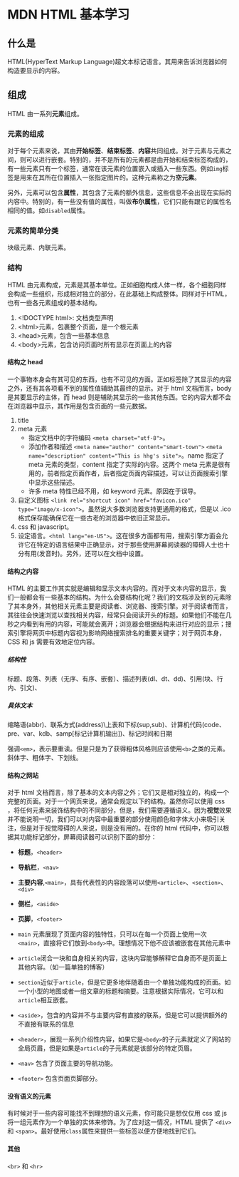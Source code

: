 # MDN HTML 基本学习

## 什么是

HTML(HyperText Markup Language)超文本标记语言。其用来告诉浏览器如何构造要显示的内容。

## 组成

HTML 由一系列**元素**组成。

### 元素的组成

对于每个元素来说，其由**开始标签**、**结束标签**、**内容**共同组成。对于元素与元素之间，则可以进行嵌套。特别的，并不是所有的元素都是由开始和结束标签构成的，有一些元素只有一个标签，通常在该元素的位置嵌入或插入一些东西。例如`img`标签是用来在其所在位置插入一张指定图片的。这种元素称之为**空元素**。

另外，元素可以包含**属性**，其包含了元素的额外信息，这些信息不会出现在实际的内容中。特别的，有一些没有值的属性，叫做**布尔属性**，它们只能有跟它的属性名相同的值。如`disabled`属性。

### 元素的简单分类

块级元素、内联元素。

### 结构

HTML 由元素构成，元素是其基本单位。正如细胞构成人体一样，各个细胞同样会构成一些组织，形成相对独立的部分，在此基础上构成整体。同样对于HTML，也有一些各元素组成的基本结构。

1. &lt;!DOCTYPE html&gt;: 文档类型声明
2. &lt;html&gt;元素，包裹整个页面，是一个根元素
3. &lt;head&gt;元素，包含一些基本信息
4. &lt;body&gt;元素，包含访问页面时所有显示在页面上的内容

#### 结构之 head

一个事物本身会有其可见的东西，也有不可见的方面。正如标签除了其显示的内容之外，还有其各项看不到的属性值辅助其最终的显示。对于 html 文档而言，body 是其要显示的主体，而 head 则是辅助其显示的一些其他东西。它的内容大都不会在浏览器中显示，其作用是包含页面的一些元数据。

1. title
2. meta 元素
    - 指定文档中的字符编码 `<meta charset="utf-8">`。
    - 添加作者和描述 `<meta name="author" content="smart-town">` `<meta name="description" content="This is hhg's site">`。name 指定了 meta 元素的类型，content 指定了实际的内容。这两个 meta 元素是很有用的，前者指定页面作者，后者指定页面内容描述，可以让页面搜索引擎中显示这些描述。
    - 许多 meta 特性已经不用，如 keyword 元素。原因在于误导。
3. 自定义图标 `<link rel="shortcut icon" href="favicon.ico" type="image/x-icon">`。虽然说大多数浏览器支持更通用的格式，但是以 .ico 格式保存能确保它在一些古老的浏览器中依旧正常显示。
4. css 和 javascript。
5. 设定语言。`<html lang="en-US">`。这在很多方面都有用，搜索引擎方面会允许它在特定的语言结果中正确显示，对于那些使用屏幕阅读器的障碍人士也十分有用(发音时)。另外，还可以在文档中设置。

#### 结构之内容

HTML 的主要工作其实就是编辑和显示文本内容的。而对于文本内容的显示，我们一般都会有一些基本的结构。为什么会要结构化呢？我们的文档涉及到的元素除了其本身外，其他相关元素主要是阅读者、浏览器、搜索引擎。对于阅读者而言，其往往会快速浏览以查找相关内容，经常只会阅读开头的标题。如果他们不能在几秒之内看到有用的内容，可能就会离开；浏览器会根据结构来进行对应的显示；搜索引擎将网页中标题内容视为影响网络搜索排名的重要关键字；对于网页本身，CSS 和 js 需要有效地定位内容。

##### 结构性

标题、段落、列表（无序、有序、嵌套）、描述列表(dl、dt、dd)、引用(块、行内、引文)、

##### 具体文本

缩略语(abbr)、联系方式(address)\上表和下标(sup,sub)、计算机代码(code、pre、var、kdb、samp[标记计算机输出])、标记时间和日期

强调`<em>`，表示要重读。但是只是为了获得粗体风格则应该使用`<b>`之类的元素。
斜体字、粗体字、下划线。

#### 结构之网站

对于 html 文档而言，除了基本的文本内容之外；它们又是相对独立的，构成一个完整的页面。对于一个网页来说，通常会规定以下的结构。虽然你可以使用 css ，将任何元素来装饰结构中的不同部分，但是，我们需要遵循语义。因为**视觉**效果并不能说明一切，我们可以对内容中最重要的部分使用颜色和字体大小来吸引关注，但是对于视觉障碍的人来说，则是没有用的。在你的 html 代码中，你可以根据其功能标记部分，屏幕阅读器可以识别下面的部分：

- **标题**，`<header>`
- **导航栏**，`<nav>`
- **主要内容**,`<main>`，具有代表性的内容段落可以使用`<article>`、`<section>`、`<div>`
- **侧栏**，`<aside>`
- **页脚**，`<footer>`

- `main` 元素展现了页面内容的独特性，只可以在每一个页面上使用一次`<main>`，直接将它们放到`<body>`中。理想情况下他不应该被嵌套在其他元素中
- `article`闭合一块和自身相关的内容，这块内容能够解释它自身而不是页面上其他内容。（如一篇单独的博客）
- `section`近似于`article`，但是它更多地伴随着由一个单独功能构成的页面。如一个小型的地图或者一组文章的标题和摘要。注意根据实际情况，它可以和`article`相互嵌套。
- `<aside>`，包含的内容并不与主要内容有直接的联系，但是它可以提供额外的不直接有联系的信息
- `<header>`，展现一系列介绍性内容，如果它是`<body>`的子元素就定义了网站的全局页眉，但是如果是`article`的子元素就是该部分的特定页眉。
- `<nav>` 包含了页面主要的导航功能。
- `<footer>` 包含页面页脚部分。

#### 没有语义的元素

有时候对于一些内容可能找不到理想的语义元素，你可能只是想仅仅用 css 或 js 将一组元素作为一个单独的实体来修饰。为了应对这一情况，HTML 提供了 `<div>` 和 `<span>`。最好使用`class`属性来提供一些标签以便方便地找到它们。

#### 其他

`<br>` 和 `<hr>`